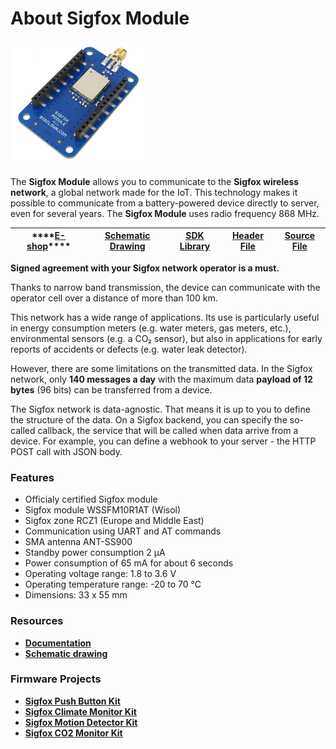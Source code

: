 # About Sigfox Module

![](../.gitbook/assets/_basics_module-overview_sigfox-module.png)

The **Sigfox Module** allows you to communicate to the **Sigfox wireless network**, a global network made for the IoT. This technology makes it possible to communicate from a battery-powered device directly to server, even for several years. The **Sigfox Module** uses radio frequency 868 MHz.

| \*\*\*\*[**E-shop**](https://shop.bigclown.com/sigfox-module)\*\*\*\* | [**Schematic Drawing**](https://github.com/bigclownlabs/bc-hardware/tree/master/out/bc-module-sigfox) | [**SDK Library**](https://sdk.bigclown.com/group__bc__module__sigfox) | [**Header File**](https://github.com/bigclownlabs/bcf-sdk/blob/master/bcl/inc/bc_module_sigfox.h) | [**Source File**](https://github.com/bigclownlabs/bcf-sdk/blob/master/bcl/src/bc_module_sigfox.c) |
| :---: | :---: | :---: | :---: | :---: |


**Signed agreement with your Sigfox network operator is a must.**

Thanks to narrow band transmission, the device can communicate with the operator cell over a distance of more than 100 km.

This network has a wide range of applications. Its use is particularly useful in energy consumption meters \(e.g. water meters, gas meters, etc.\), environmental sensors \(e.g. a CO₂ sensor\), but also in applications for early reports of accidents or defects \(e.g. water leak detector\).

However, there are some limitations on the transmitted data. In the Sigfox network, only **140 messages a day** with the maximum data **payload of 12 bytes** \(96 bits\) can be transferred from a device.

The Sigfox network is data-agnostic. That means it is up to you to define the structure of the data. On a Sigfox backend, you can specify the so-called callback, the service that will be called when data arrive from a device. For example, you can define a webhook to your server - the HTTP POST call with JSON body.

### Features <a id="features"></a>

* Officialy certified Sigfox module
* Sigfox module WSSFM10R1AT \(Wisol\)
* Sigfox zone RCZ1 \(Europe and Middle East\)
* Communication using UART and AT commands
* SMA antenna ANT-SS900
* Standby power consumption 2 μA
* Power consumption of 65 mA for about 6 seconds
* Operating voltage range: 1.8 to 3.6 V
* Operating temperature range: -20 to 70 °C
* Dimensions: 33 x 55 mm

### Resources <a id="resources"></a>

* [**Documentation**](https://www.bigclown.com/doc/hardware/about-sigfox-module/)
* [**Schematic drawing**](https://github.com/bigclownlabs/bc-hardware/tree/master/out/bc-module-sigfox)

### Firmware Projects <a id="firmware-projects"></a>

* [**Sigfox Push Button Kit**](https://github.com/bigclownlabs/bcf-kit-sigfox-push-button/releases)
* [**Sigfox Climate Monitor Kit**](https://github.com/bigclownlabs/bcf-kit-sigfox-climate-monitor/releases)
* [**Sigfox Motion Detector Kit**](https://github.com/bigclownlabs/bcf-kit-sigfox-motion-detector/releases)
* [**Sigfox CO2 Monitor Kit**](https://github.com/bigclownlabs/bcf-kit-sigfox-co2-monitor/releases)

